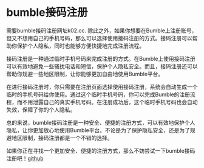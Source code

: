 # bumble接码注册

需要bumble接码注册网址k02.cc. 除此之外，如果你想要在Bumble上注册账号，但又不想用自己的手机号码，那么可以选择使用接码注册的方式。接码注册可以帮助你保护个人隐私，同时也能够方便快捷地完成注册流程。

接码注册是一种通过临时手机号码来完成注册的方式。在Bumble上使用接码注册可以有效地避免一些骚扰电话和短信，保护个人隐私安全。而且，接码注册还可以帮助你规避一些地区限制，让你能够更加自由地使用Bumble平台。

在进行接码注册时，你只需要在注册页面选择使用接码注册，系统会自动生成一个临时的手机号码给你使用。通过这个临时手机号码，你可以完成Bumble的注册流程，而不用泄露自己的真实手机号码。在注册成功后，这个临时手机号码也会自动失效，保障了你的个人隐私。

总的来说，bumble接码注册是一种安全、便捷的注册方式，可以有效地保护个人隐私，让你更加放心地使用Bumble平台。不论是为了保护隐私安全，还是为了规避地区限制，接码注册都是一个不错的选择。

如果你正在寻找一个更加安全、便捷的注册方式，那么不妨尝试一下bumble接码注册吧！[github](https://github.com)